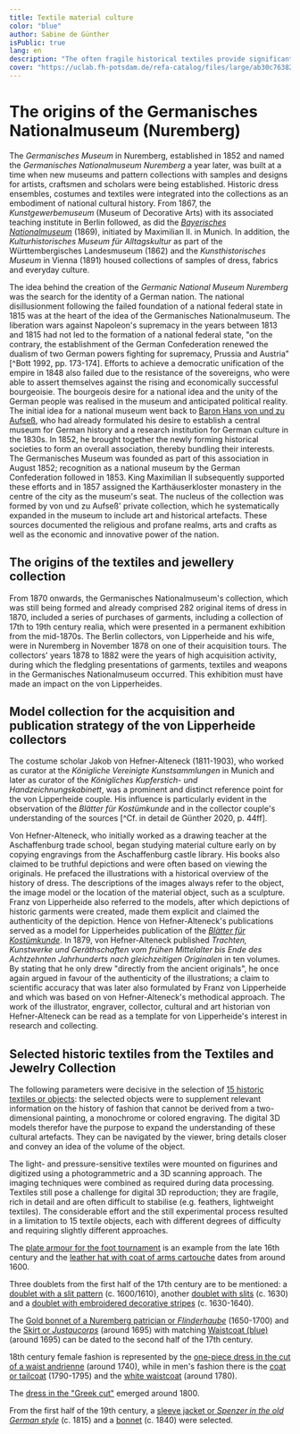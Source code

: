 ```yaml
---
title: Textile material culture
color: "blue"
author: Sabine de Günther
isPublic: true
lang: en
description: "The often fragile historical textiles provide significant information about worn historical garments; they expand the information from pictorial and written sources to include the materiality of the object itself. Using a combination of 3D scanning and photogrammetric data capture, navigable 3D models were created for 15 selected textile ensembles from the Germanisches Nationalmuseum."
cover: "https://uclab.fh-potsdam.de/refa-catalog/files/large/ab30c76382676009f19ed73c92bde7daf303b39f.jpg"
---
```

# The origins of the Germanisches Nationalmuseum (Nuremberg)
The *Germanisches Museum* in Nuremberg, established in 1852 and named the *Germanisches Nationalmuseum Nuremberg* a year later, was built at a time when new museums and pattern collections with samples and designs for artists, craftsmen and scholars were being established. Historic dress ensembles, costumes and textiles were integrated into the collections as an embodiment of national cultural history. From 1867, the *Kunstgewerbemuseum* (Museum of Decorative Arts) with its associated teaching institute in Berlin followed, as did the *[Bayerisches Nationalmuseum](https://d-nb.info/gnd/2005502-X)* (1869), initiated by Maximilian II. in Munich. In addition, the *Kulturhistorisches Museum für Alltagskultur* as part of the Württembergisches Landesmuseum (1862) and the *Kunsthistorisches Museum* in Vienna (1891) housed collections of samples of dress, fabrics and everyday culture.

The idea behind the creation of the *Germanic National Museum Nuremberg* was the search for the identity of a German nation. The national disillusionment following the failed foundation of a national federal state in 1815 was at the heart of the idea of the Germanisches Nationalmuseum. The liberation wars against Napoleon's supremacy in the years between 1813 and 1815 had not led to the formation of a national federal state, "on the contrary, the establishment of the German Confederation renewed the dualism of two German powers fighting for supremacy, Prussia and Austria" [^Bott 1992, pp. 173-174]. Efforts to achieve a democratic unification of the empire in 1848 also failed due to the resistance of the sovereigns, who were able to assert themselves against the rising and economically successful bourgeoisie. The bourgeois desire for a national idea and the unity of the German people was realised in the museum and anticipated political reality. The initial idea for a national museum went back to [Baron Hans von und zu Aufseß](https://d-nb.info/gnd/118848526), who had already formulated his desire to establish a central museum for German history and a research institution for German culture in the 1830s. In 1852, he brought together the newly forming historical societies to form an overall association, thereby bundling their interests. The Germanisches Museum was founded as part of this association in August 1852; recognition as a national museum by the German Confederation followed in 1853. King Maximilian II subsequently supported these efforts and in 1857 assigned the Karthäuserkloster monastery in the centre of the city as the museum's seat. The nucleus of the collection was formed by von und zu Aufseß' private collection, which he systematically expanded in the museum to include art and historical artefacts. These sources documented the religious and profane realms, arts and crafts as well as the economic and innovative power of the nation.

## The origins of the textiles and jewellery collection
From 1870 onwards, the Germanisches Nationalmuseum's collection, which was still being formed and already comprised 282 original items of dress in 1870, included a series of purchases of garments, including a collection of 17th to 19th century realia, which were presented in a permanent exhibition from the mid-1870s.
The Berlin collectors, von Lipperheide and his wife, were in Nuremberg in November 1878 on one of their acquisition tours. The collectors' years 1878 to 1882 were the years of high acquisition activity, during which the fledgling presentations of garments, textiles and weapons in the Germanisches Nationalmuseum occurred. This exhibition must have made an impact on the von Lipperheides.

## Model collection for the acquisition and publication strategy of the von Lipperheide collectors
The costume scholar Jakob von Hefner-Alteneck (1811-1903), who worked as curator at the *Königliche Vereinigte Kunstsammlungen* in Munich and later as curator of the *Königliches Kupferstich- und Handzeichnungskabinett*, was a prominent and distinct reference point for the von Lipperheide couple. His influence is particularly evident in the observation of the *Blätter für Kostümkunde* and in the collector couple's understanding of the sources [^Cf. in detail de Günther 2020, p. 44ff].

Von Hefner-Alteneck, who initially worked as a drawing teacher at the Aschaffenburg trade school, began studying material culture early on by copying engravings from the Aschaffenburg castle library. His books also claimed to be truthful depictions and were often based on viewing the originals. He prefaced the illustrations with a historical overview of the history of dress. The descriptions of the images always refer to the object, the image model or the location of the material object, such as a sculpture. Franz von Lipperheide also referred to the models, after which depictions of historic garments were created, made them explicit and claimed the authenticity of the depiction. Hence von Hefner-Alteneck's publications served as a model for Lipperheides publication of the *[Blätter für Kostümkunde](item/17794)*. In 1879, von Hefner-Alteneck published *Trachten, Kunstwerke und Geräthschaften vom frühen Mittelalter bis Ende des Achtzehnten Jahrhunderts nach gleichzeitigen Originalen* in ten volumes. By stating that he only drew "directly from the ancient originals", he once again argued in favour of the authenticity of the illustrations; a claim to scientific accuracy that was later also formulated by Franz von Lipperheide and which was based on von Hefner-Alteneck's methodical approach.
The work of the illustrator, engraver, collector, cultural and art historian von Hefner-Alteneck can be read as a template for von Lipperheide's interest in research and collecting.

## Selected historic textiles from the Textiles and Jewelry Collection
The following parameters were decisive in the selection of [15 historic textiles or objects](item-set/45212): the selected objects were to supplement relevant information on the history of fashion that cannot be derived from a two-dimensional painting, a monochrome or colored engraving. The digital 3D models therefor have the purpose to expand the understanding of these cultural artefacts. They can be navigated by the viewer, bring details closer and convey an idea of the volume of the object. 

The light- and pressure-sensitive textiles were mounted on figurines and digitized using a photogrammetric and a 3D scanning approach.  The imaging techniques were combined as required during data processing. Textiles still pose a challenge for digital 3D reproduction; they are fragile, rich in detail and are often difficult to stabilise (e.g. feathers, lightweight textiles). The considerable effort and the still experimental process resulted in a limitation to 15 textile objects, each with different degrees of difficulty and requiring slightly different approaches.

The [plate armour for the foot tournament](item/19630) is an example from the late 16th century and the [leather hat with coat of arms cartouche](item/25338) dates from around 1600.

Three doublets from the first half of the 17th century are to be mentioned: a [doublet with a slit pattern](item/19078) (c. 1600/1610), another [doublet with slits](item/19898) (c. 1630) and a [doublet with embroidered decorative stripes](item/19905) (c. 1630-1640). 

The [Gold bonnet of a Nuremberg patrician or *Flinderhaube*](item/19903) (1650-1700) and the [Skirt or *Justaucorps*](item/18851) (around 1695) with matching [Waistcoat (blue)](item/18844) (around 1695) can be dated to the second half of the 17th century.

18th century female fashion is represented by the [one-piece dress in the cut of a waist andrienne](item/19625) (around 1740), while in men's fashion there is the [coat or tailcoat](item/19110) (1790-1795) and the  [white waistcoat](item/18828) (around 1780). 

The [dress in the "Greek cut"](item/19901) emerged around 1800. 

From the first half of the 19th century, a [sleeve jacket or *Spenzer in the old German style*](item/18742) (c. 1815) and a [bonnet](item/19618) (c. 1840) were selected.
